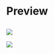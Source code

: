 # Preview
<image src="https://cdn.discordapp.com/attachments/607916656697671704/849939415400316938/unknown.png"><br>
--------------------------------
<image src="https://cdn.discordapp.com/attachments/607916656697671704/849939873569439754/unknown.png">

